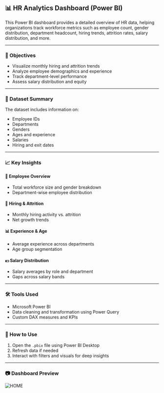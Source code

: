 ## 📊 HR Analytics Dashboard (Power BI)

This Power BI dashboard provides a detailed overview of HR data, helping organizations track workforce metrics such as employee count, gender distribution, department headcount, hiring trends, attrition rates, salary distribution, and more.

---

### 📌 Objectives

* Visualize monthly hiring and attrition trends
* Analyze employee demographics and experience
* Track department-level performance
* Assess salary distribution and equity

---

### 📁 Dataset Summary

The dataset includes information on:

* Employee IDs
* Departments
* Genders
* Ages and experience
* Salaries
* Hiring and exit dates

---

### 📈 Key Insights

#### 👥 Employee Overview

* Total workforce size and gender breakdown
* Department-wise employee distribution

#### 📅 Hiring & Attrition

* Monthly hiring activity vs. attrition
* Net growth trends

#### 📊 Experience & Age

* Average experience across departments
* Age group segmentation

#### 💵 Salary Distribution

* Salary averages by role and department
* Gaps across salary bands

---

### 🛠️ Tools Used

* Microsoft Power BI
* Data cleaning and transformation using Power Query
* Custom DAX measures and KPIs

---

### 📌 How to Use

1. Open the `.pbix` file using Power BI Desktop
2. Refresh data if needed
3. Interact with filters and visuals for deep insights

---

### 📷 Dashboard Preview

![HOME](https://github.com/user-attachments/assets/eac2d00b-65b9-4d62-aa43-bdb77c041165)
